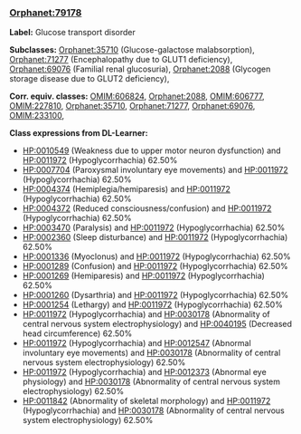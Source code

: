 
### [Orphanet:79178](http://www.orpha.net/ORDO/Orphanet_79178)
**Label:** Glucose transport disorder

**Subclasses:** [Orphanet:35710](http://www.orpha.net/ORDO/Orphanet_35710) (Glucose-galactose malabsorption), [Orphanet:71277](http://www.orpha.net/ORDO/Orphanet_71277) (Encephalopathy due to GLUT1 deficiency), [Orphanet:69076](http://www.orpha.net/ORDO/Orphanet_69076) (Familial renal glucosuria), [Orphanet:2088](http://www.orpha.net/ORDO/Orphanet_2088) (Glycogen storage disease due to GLUT2 deficiency), 

**Corr. equiv. classes:** [OMIM:606824](http://purl.obolibrary.org/obo/OMIM_606824), [Orphanet:2088](http://www.orpha.net/ORDO/Orphanet_2088), [OMIM:606777](http://purl.obolibrary.org/obo/OMIM_606777), [OMIM:227810](http://purl.obolibrary.org/obo/OMIM_227810), [Orphanet:35710](http://www.orpha.net/ORDO/Orphanet_35710), [Orphanet:71277](http://www.orpha.net/ORDO/Orphanet_71277), [Orphanet:69076](http://www.orpha.net/ORDO/Orphanet_69076), [OMIM:233100](http://purl.obolibrary.org/obo/OMIM_233100), 

**Class expressions from DL-Learner:**

- [HP:0010549](http://purl.obolibrary.org/obo/HP_0010549) (Weakness due to upper motor neuron dysfunction) and [HP:0011972](http://purl.obolibrary.org/obo/HP_0011972) (Hypoglycorrhachia) 62.50%
- [HP:0007704](http://purl.obolibrary.org/obo/HP_0007704) (Paroxysmal involuntary eye movements) and [HP:0011972](http://purl.obolibrary.org/obo/HP_0011972) (Hypoglycorrhachia) 62.50%
- [HP:0004374](http://purl.obolibrary.org/obo/HP_0004374) (Hemiplegia/hemiparesis) and [HP:0011972](http://purl.obolibrary.org/obo/HP_0011972) (Hypoglycorrhachia) 62.50%
- [HP:0004372](http://purl.obolibrary.org/obo/HP_0004372) (Reduced consciousness/confusion) and [HP:0011972](http://purl.obolibrary.org/obo/HP_0011972) (Hypoglycorrhachia) 62.50%
- [HP:0003470](http://purl.obolibrary.org/obo/HP_0003470) (Paralysis) and [HP:0011972](http://purl.obolibrary.org/obo/HP_0011972) (Hypoglycorrhachia) 62.50%
- [HP:0002360](http://purl.obolibrary.org/obo/HP_0002360) (Sleep disturbance) and [HP:0011972](http://purl.obolibrary.org/obo/HP_0011972) (Hypoglycorrhachia) 62.50%
- [HP:0001336](http://purl.obolibrary.org/obo/HP_0001336) (Myoclonus) and [HP:0011972](http://purl.obolibrary.org/obo/HP_0011972) (Hypoglycorrhachia) 62.50%
- [HP:0001289](http://purl.obolibrary.org/obo/HP_0001289) (Confusion) and [HP:0011972](http://purl.obolibrary.org/obo/HP_0011972) (Hypoglycorrhachia) 62.50%
- [HP:0001269](http://purl.obolibrary.org/obo/HP_0001269) (Hemiparesis) and [HP:0011972](http://purl.obolibrary.org/obo/HP_0011972) (Hypoglycorrhachia) 62.50%
- [HP:0001260](http://purl.obolibrary.org/obo/HP_0001260) (Dysarthria) and [HP:0011972](http://purl.obolibrary.org/obo/HP_0011972) (Hypoglycorrhachia) 62.50%
- [HP:0001254](http://purl.obolibrary.org/obo/HP_0001254) (Lethargy) and [HP:0011972](http://purl.obolibrary.org/obo/HP_0011972) (Hypoglycorrhachia) 62.50%
- [HP:0011972](http://purl.obolibrary.org/obo/HP_0011972) (Hypoglycorrhachia) and [HP:0030178](http://purl.obolibrary.org/obo/HP_0030178) (Abnormality of central nervous system electrophysiology) and [HP:0040195](http://purl.obolibrary.org/obo/HP_0040195) (Decreased head circumference) 62.50%
- [HP:0011972](http://purl.obolibrary.org/obo/HP_0011972) (Hypoglycorrhachia) and [HP:0012547](http://purl.obolibrary.org/obo/HP_0012547) (Abnormal involuntary eye movements) and [HP:0030178](http://purl.obolibrary.org/obo/HP_0030178) (Abnormality of central nervous system electrophysiology) 62.50%
- [HP:0011972](http://purl.obolibrary.org/obo/HP_0011972) (Hypoglycorrhachia) and [HP:0012373](http://purl.obolibrary.org/obo/HP_0012373) (Abnormal eye physiology) and [HP:0030178](http://purl.obolibrary.org/obo/HP_0030178) (Abnormality of central nervous system electrophysiology) 62.50%
- [HP:0011842](http://purl.obolibrary.org/obo/HP_0011842) (Abnormality of skeletal morphology) and [HP:0011972](http://purl.obolibrary.org/obo/HP_0011972) (Hypoglycorrhachia) and [HP:0030178](http://purl.obolibrary.org/obo/HP_0030178) (Abnormality of central nervous system electrophysiology) 62.50%


